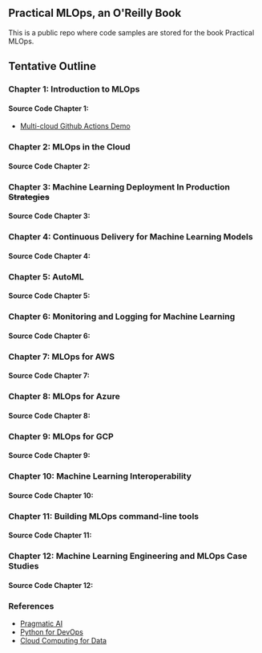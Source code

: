 ## Practical MLOps, an O'Reilly Book

This is a public repo where code samples are stored for the book Practical MLOps.

## Tentative Outline

### Chapter 1: Introduction to MLOps
#### Source Code Chapter 1:  
   * [Multi-cloud Github Actions Demo](https://github.com/noahgift/github-actions-demo)

### Chapter 2: MLOps in the Cloud
#### Source Code Chapter 2:  

###   Chapter 3: Machine Learning Deployment In Production ~~Strategies~~
#### Source Code Chapter 3: 

###   Chapter 4: Continuous Delivery for Machine Learning Models
#### Source Code Chapter 4: 

###   Chapter 5: AutoML
#### Source Code Chapter 5: 

###   Chapter 6: Monitoring and Logging for Machine Learning
#### Source Code Chapter 6:

###   Chapter 7: MLOps for AWS
#### Source Code Chapter 7:
    
###   Chapter 8: MLOps for Azure
#### Source Code Chapter 8:

###   Chapter 9: MLOps for GCP
#### Source Code Chapter 9:

###   Chapter 10: Machine Learning Interoperability
#### Source Code Chapter 10:

###   Chapter 11: Building MLOps command-line tools
#### Source Code Chapter 11:

###   Chapter 12: Machine Learning Engineering and MLOps Case Studies
#### Source Code Chapter 12:



### References

* [Pragmatic AI](https://www.amazon.com/Pragmatic-AI-Introduction-Cloud-Based-Analytics/dp/0134863860)
* [Python for DevOps](https://www.amazon.com/Python-DevOps-Ruthlessly-Effective-Automation/dp/149205769X)
* [Cloud Computing for Data](https://noahgift.github.io/cloud-data-analysis-at-scale/)
